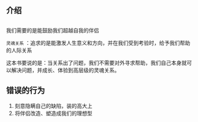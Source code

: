 <!--
 * @Date: 2022-02-06 15:11:19
 * @LastEditors: wenfujie
 * @LastEditTime: 2022-02-11 17:53:00
 * @FilePath: /document-library/articles/书籍/亲密关系.md
-->

## 介绍
<!-- TODO: 完善该文章 -->

## 

我们需要的是能鼓励我们超越自我的伴侣

`灵魂关系` ：追求的是能激发人生意义和方向，并在我们受到考验时，给予我们帮助的人际关系

这本书要说的是：当关系出了问题，我们不需要对外寻求帮助，我们自己本身就可以解决问题，并成长、体验到高层级的灵魂关系。

## 错误的行为

1. 刻意隐瞒自己的缺陷，装的高大上
2. 将伴侣改造、塑造成我们的理想型